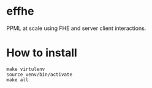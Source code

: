# effhe
PPML at scale using FHE and server client interactions.

# How to install
```
make virtulenv
source venv/bin/activate
make all
```
